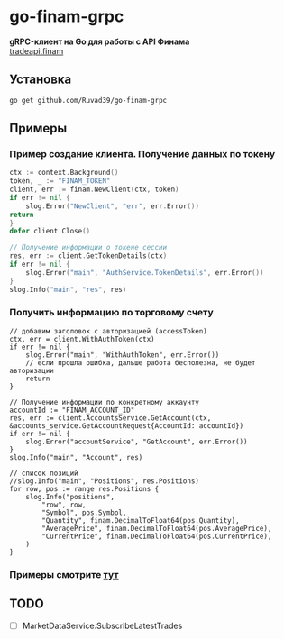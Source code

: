 # go-finam-grpc

**gRPC-клиент на Go для работы с API Финама**  
[tradeapi.finam](https://tradeapi.finam.ru/docs/about/)


## Установка

```bash
go get github.com/Ruvad39/go-finam-grpc
```

## Примеры

### Пример создание клиента. Получение данных по токену
```go
ctx := context.Background()
token, _ := "FINAM_TOKEN"
client, err := finam.NewClient(ctx, token)
if err != nil {
    slog.Error("NewClient", "err", err.Error())
return
}
defer client.Close()

// Получение информации о токене сессии
res, err := client.GetTokenDetails(ctx)
if err != nil {
    slog.Error("main", "AuthService.TokenDetails", err.Error())
}
slog.Info("main", "res", res)

```

### Получить информацию по торговому счету
```
// добавим заголовок с авторизацией (accessToken)
ctx, err = client.WithAuthToken(ctx)
if err != nil {
	slog.Error("main", "WithAuthToken", err.Error())
	// если прошла ошибка, дальше работа бесполезна, не будет авторизации
	return
}

// Получение информации по конкретному аккаунту
accountId := "FINAM_ACCOUNT_ID"
res, err := client.AccountsService.GetAccount(ctx, &accounts_service.GetAccountRequest{AccountId: accountId})
if err != nil {
	slog.Error("accountService", "GetAccount", err.Error())
}
slog.Info("main", "Account", res)

// список позиций
//slog.Info("main", "Positions", res.Positions)
for row, pos := range res.Positions {
	slog.Info("positions",
		"row", row,
		"Symbol", pos.Symbol,
		"Quantity", finam.DecimalToFloat64(pos.Quantity),
		"AveragePrice", finam.DecimalToFloat64(pos.AveragePrice),
		"CurrentPrice", finam.DecimalToFloat64(pos.CurrentPrice),
	)
}	
```


### Примеры смотрите [тут](/_examples)


## TODO
* [ ] MarketDataService.SubscribeLatestTrades
